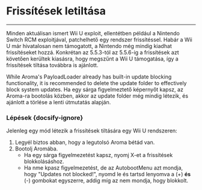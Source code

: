 # Frissítések letiltása
---
Minden aktuálisan ismert Wii U exploit, ellentétben például a Nintendo Switch RCM exploitjával, patchelhető egy rendszer frissítéssel. Habár a Wii U már hivatalosan nem támogatott, a Nintendo még mindig kiadhat frissítéseket hozzá. Konkrétan az 5.5.3-tól az 5.5.6-ig a frissítések azt követően kerültek kiasásra, hogy megszűnt a Wii U támogatása, így a frissítések tiltása továbbra is ajánlott.

While Aroma's PayloadLoader already has built-in update blocking functionality, it is recommended to delete the update folder to effectively block system updates. Ha egy sárga figyelmeztető képernyőt kapsz, az Aroma-ra bootolás közben, akkor az update folder még mindig létezik, és ajánlott a törlése a lenti útmutatás alapján.

### Lépések {docsify-ignore}

Jelenleg egy mód létezik a frissítések tiltására egy Wii U rendszeren:

1. Legyél biztos abban, hogy a legutolsó Aroma bétád van.
1. Bootolj Aromába.
    - Ha egy sárga figyelmezetést kapsz, nyomj X-et a frissítések blokkolásáshoz.
    - Ha nme kpasz figyelmezetést, de az AutobootMenu azt mondja, hogy "Updates not blocked!", nyomd le és tartsd lenyomva a (+) **és** (-) gombokat egyszerre, addig míg az nem mondja, hogy blokkolt.
